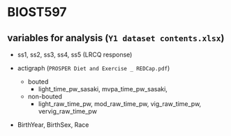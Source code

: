 # BIOST597

## variables for analysis (`Y1 dataset contents.xlsx`)

- ss1, ss2, ss3, ss4, ss5 (LRCQ response)

- actigraph (`PROSPER Diet and Exercise _ REDCap.pdf`)
  - bouted
    - light_time_pw_sasaki, mvpa_time_pw_sasaki, 
  - non-bouted
    - light_raw_time_pw, mod_raw_time_pw, vig_raw_time_pw, vervig_raw_time_pw
    
- BirthYear, BirthSex, Race
